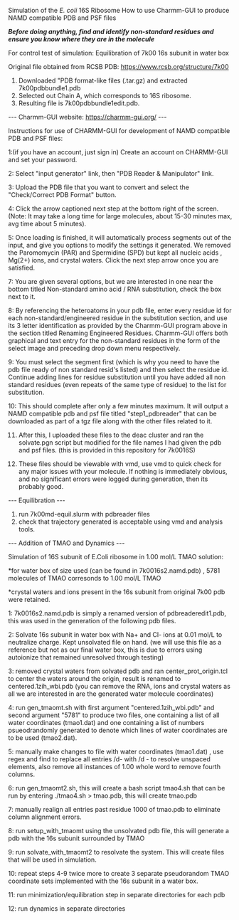Simulation of the _E. coli_ 16S Ribosome
How to use Charmm-GUI to produce NAMD compatible PDB and PSF files

***Before doing anything, find and identify non-standard residues and ensure you know where they are in the molecule***

For control test of simulation:
Equilibration of 7k00 16s subunit in water box

Original file obtained from RCSB PDB: https://www.rcsb.org/structure/7k00
1. Downloaded "PDB format-like files (.tar.gz) and extracted 7k00pdbbundle1.pdb
2. Selected out Chain A, which corresponds to 16S ribosome.
3. Resulting file is 7k00pdbbundle1edit.pdb.

--- Charmm-GUI website: https://charmm-gui.org/ ---

 Instructions for use of CHARMM-GUI for development of NAMD compatible PDB and PSF files:
 
 1:(if you have an account, just sign in) Create an account on CHARMM-GUI and set your password.

 2: Select "input generator" link, then "PDB Reader & Manipulator" link.

 3: Upload the PDB file that you want to convert and select the "Check/Correct PDB Format" button.
 
 4: Click the arrow captioned next step at the bottom right of the screen. (Note: It may take a long time for large molecules, about 15-30 minutes max, avg time about 5 minutes).
 
 5: Once loading is finished, it will automatically process segments out of the input, and give you options to modify the settings it generated. We removed the Paromomycin (PAR) and Spermidine (SPD) but kept all nucleic acids , Mg(2+) ions, and crystal waters. Click the next step arrow once you are satisfied.

 
 7: You are given several options, but we are interested in one near the bottom titled Non-standard amino acid / RNA substitution, check the box next to it.

 
 8: By referencing the heteroatoms in your pdb file, enter every residue id for each non-standard/engineered residue in the substitution section, and use its 3 letter identification as provided by the Charmm-GUI program above in the section titled Renaming Engineered Residues. Charmm-GUI offers both graphical and text entry for the non-standard residues in the form 
 of the select image and preceding drop down menu respectively.

 
 9: You must select the segment first (which is why you need to have the pdb file ready of non standard resid's listed) and then select the residue id. Continue adding lines for residue substitution until you have added all non standard residues (even repeats of the same type of residue) to the list for substitution. 


 10: This should complete after only a few minutes maximum. It will output a NAMD compatible pdb and psf file titled "step1_pdbreader" that can be downloaded as part of a tgz file along with the other files related to it.


 11. After this, I uploaded these files to the deac cluster and ran the solvate.pgn script but modified for the file names I had given the pdb and psf files. (this is provided in this repository for 7k0016S)


 12. These files should be viewable with vmd, use vmd to quick check for any major issues with your molecule. If nothing is immediately obvious, and no significant errors were logged during generation, then its probably good. 



--- Equilibration --- 

1. run 7k00md-equil.slurm with pdbreader files
2. check that trajectory generated is acceptable using vmd and analysis tools.



--- Addition of TMAO and Dynamics ---

Simulation of 16S subunit of E.Coli ribosome in 1.00 mol/L TMAO solution:

*for water box of size used (can be found in 7k0016s2.namd.pdb) , 5781 molecules of TMAO corresonds to 1.00 mol/L TMAO

*crystal waters and ions present in the 16s subunit from original 7k00 pdb were retained.

1: 7k0016s2.namd.pdb is simply a renamed version of pdbreaderedit1.pdb, this was used in the generation of the following pdb files.

2: Solvate 16s subunit in water box with Na+ and Cl- ions at 0.01 mol/L to neutralize charge. Kept unsolvated file on hand. (we will use this file as a reference but not as our final water box, this is due to errors using autoionize that remained unresolved through testing)

3: removed crystal waters from solvated pdb and ran center_prot_origin.tcl to center the waters around the origin, result is renamed to centered.1zih_wbi.pdb (you can remove the RNA, ions and crystal waters as all we are interested in are the generated water molecule coordinates)

4: run gen_tmaomt.sh with first argument "centered.1zih_wbi.pdb" and second argument "5781" to produce two files, one containing a list of all water coordinates (tmao1.dat)  and one containing a list of numbers psueodrandomly generated to 
 denote which lines of water coordinates are to be used (tmao2.dat).

5: manually make changes to file with water coordinates (tmao1.dat) , use regex and find to replace all entries /d- with /d - to resolve unspaced elements, also remove
 all instances of 1.00 whole word to remove fourth columns.

6: run gen_tmaomt2.sh, this will create a bash script tmao4.sh that can be run by entering ./tmao4.sh > tmao.pdb, this will create tmao.pdb

7: manually realign all entries past residue 1000 of tmao.pdb to eliminate column alignment errors.

8: run setup_with_tmaomt using the unsolvated pdb file, this will generate a pdb with the 16s subunit surrounded by TMAO

9: run solvate_with_tmaomt2 to resolvate the system. This will create files that will be used in simulation.

10: repeat steps 4-9 twice more to create 3 separate pseudorandom TMAO coordinate sets implemented with the 16s subunit in a water box.

11: run minimization/equilibration step in separate directories for each pdb

12: run dynamics in separate directories
